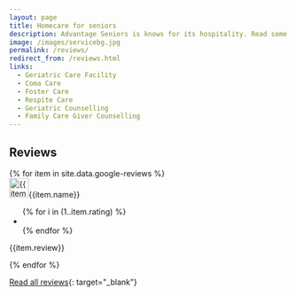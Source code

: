 ```yaml
---
layout: page
title: Homecare for seniors
description: Advantage Seniors is knows for its hospitality. Read some of the reviews by people who opted 'Advantage Seniors elder care services in bangalore care' facility.
image: /images/servicebg.jpg
permalink: /reviews/
redirect_from: /reviews.html
links:
  - Geriatric Care Facility
  - Coma Care
  - Foster Care
  - Respite Care
  - Geriatric Counselling
  - Family Care Giver Counselling
---
```


<h2>Reviews</h2>
<div class="reviews">
  {% for item in site.data.google-reviews %}
  <div class="review-item card shadow border p-4 mb-3 mb-md-5">
    <div class="review-meta">
      <img width="35" src="{{item.image}}" alt="{{item.name}}" /><span
        class="review-author ml-2"
        >{{item.name}}</span
      >
    </div>
    <div class="review-stars">
      <ul class="d-flex list-unstyled">
        {% for i in (1..item.rating) %}
        <li class="mr-2">
          <i aria-hidden="true" class="fa fa-star text-warning"></i>
        </li>
        {% endfor %}
      </ul>
    </div>
    <p class="review-text">{{item.review}}</p>
  </div>
  {% endfor %}
</div>

[Read all reviews](http://search.google.com/local/writereview?placeid=ChIJYzr6B6MWrjsR-B7_17fBkO0){: target="\_blank"}
